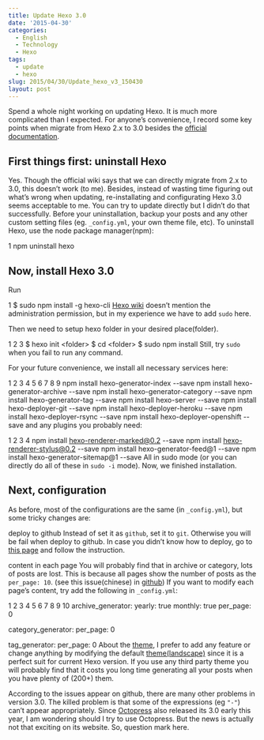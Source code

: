 ```yaml
---
title: Update Hexo 3.0
date: '2015-04-30'
categories:
  - English
  - Technology
  - Hexo
tags:
  - update
  - hexo
slug: 2015/04/30/Update_hexo_v3_150430
layout: post
---
```

Spend a whole night working on updating Hexo. It is much more complicated than I expected. For anyone’s convenience, I record some key points when migrate from Hexo 2.x to 3.0 besides the [official documentation](https://github.com/hexojs/hexo/wiki/Migrating-from-2.x-to-3.0).

 ## [](#First-things-first-uninstall-Hexo)First things first: uninstall Hexo

Yes. Though the official wiki says that we can directly migrate from 2.x to 3.0, this doesn’t work (to me). Besides, instead of wasting time figuring out what’s wrong when updating, re-installating and configurating Hexo 3.0 seems acceptable to me. You can try to update directly but I didn’t do that successfully.
Before your uninstallation, backup your posts and any other custom setting files (eg. `_config.yml`, your own theme file, etc).
To uninstall Hexo, use the node package manager(npm):

 1
npm uninstall hexo 
 ## [](#Now-install-Hexo-3-0)Now, install Hexo 3.0

Run

 1
$ sudo npm install -g hexo-cli
 [Hexo wiki](http://hexo.io/docs/) doesn’t mention the administration permission, but in my experience we have to add `sudo` here.

 Then we need to setup hexo folder in your desired place(folder).

 1
2
3
$ hexo init &lt;folder&gt;
$ cd &lt;folder&gt;
$ sudo npm install
 Still, try `sudo` when you fail to run any command.

 For your future convenience, we install all necessary services here:

 1
2
3
4
5
6
7
8
9
npm install hexo-generator-index --save
npm install hexo-generator-archive --save
npm install hexo-generator-category --save
npm install hexo-generator-tag --save
npm install hexo-server --save
npm install hexo-deployer-git --save
npm install hexo-deployer-heroku --save
npm install hexo-deployer-rsync --save
npm install hexo-deployer-openshift --save
 and any plugins you probably need:

 1
2
3
4
npm install hexo-renderer-marked@0.2 --save
npm install hexo-renderer-stylus@0.2 --save
npm install hexo-generator-feed@1 --save
npm install hexo-generator-sitemap@1 --save
 All in sudo mode (or you can directly do all of these in `sudo -i` mode).
Now, we finished installation. 

 ## [](#Next-configuration)Next, configuration

As before, most of the configurations are the same (in `_config.yml`), but some tricky changes are:

  deploy to github
Instead of set it as `github`, set it to `git`. Otherwise you will be fail when deploy to github.
In case you didn’t know how to deploy, go to [this page](http://hexo.io/docs/deployment.html#Git) and follow the instruction.

  content in each page
You will probably find that in archive or category, lots of posts are lost. This is because all pages show the number of posts as the `per_page: 10`. (see this issue(chinese) in [github](https://github.com/hexojs/hexo/issues/1211)) If you want to modify each page’s content, try add the following in `_config.yml`:

 1
2
3
4
5
6
7
8
9
10
archive_generator:
 yearly: true
 monthly: true
 per_page: 0

category_generator:
 per_page: 0

tag_generator:
 per_page: 0
 About the [theme](https://github.com/hexojs/hexo/wiki/Themes), I prefer to add any feature or change anything by modifying the default [theme(landscape)](https://github.com/hexojs/hexo-theme-landscape) since it is a perfect suit for current Hexo version. If you use any third party theme you will probably find that it costs you long time generating all your posts when you have plenty of (200+) them.

   According to the issues appear on github, there are many other problems in version 3.0. The killed problem is that some of the expressions (eg `"-"`) can’t appear appropriately. Since [Octopress](http://octopress.org/) also released its 3.0 early this year, I am wondering should I try to use Octopress. But the news is actually not that exciting on its website. So, question mark here.
